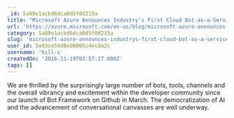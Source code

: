 ```yaml
---
_id: 5a88e1acbd6dca0d5f0d215a
title: "Microsoft Azure Announces Industry’s First Cloud Bot-as-a-Service"
url: 'https://azure.microsoft.com/en-us/blog/microsoft-azure-announces-industry-s-first-cloud-bot-as-a-service/'
category: 5a88e1acbd6dca0d5f0d215a
slug: 'microsoft-azure-announces-industrys-first-cloud-bot-as-a-service'
user_id: 5a83ce59d6eb0005c4ecda2c
username: 'bill-s'
createdOn: '2016-11-19T03:57:27.000Z'
tags: []
---
```


We are thrilled by the surprisingly large number of bots, tools, channels and the overall vibrancy and excitement within the developer community since our launch of Bot Framework on Github in March. The democratization of AI and the advancement of conversational canvasses are well underway.
